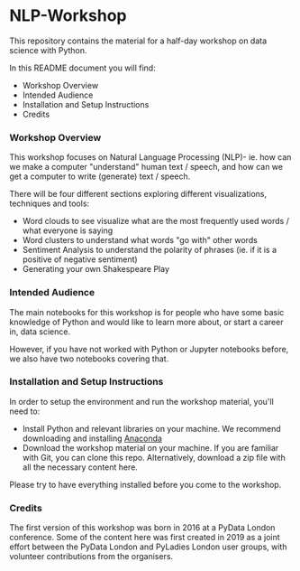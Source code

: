 # NLP-Workshop


This repository contains the material for a half-day workshop on data science with Python.

In this README document you will find:

- Workshop Overview
- Intended Audience
- Installation and Setup Instructions
- Credits


### Workshop Overview

This workshop focuses on Natural Language Processing (NLP)- ie. how can we make a computer "understand" human text / speech, and how can we get a computer to write (generate) text / speech.

There will be four different sections exploring different visualizations, techniques and tools:

- Word clouds to see visualize what are the most frequently used words / what everyone is saying
- Word clusters to understand what words "go with" other words
- Sentiment Analysis to understand the polarity of phrases (ie. if it is a positive of negative sentiment)
- Generating your own Shakespeare Play


### Intended Audience

The main notebooks for this workshop is for people who have some basic knowledge of Python and would like to learn more about, or start a career in, data science.

However, if you have not worked with Python or Jupyter notebooks before, we also have two notebooks covering that.


### Installation and Setup Instructions

In order to setup the environment and run the workshop material, you'll need to:

- Install Python and relevant libraries on your machine. We recommend downloading and installing [Anaconda](https://www.anaconda.com/products/distribution)
- Download the workshop material on your machine. If you are familiar with Git, you can clone this repo. Alternatively, download a zip file with all the necessary content here.

Please try to have everything installed before you come to the workshop.

### Credits

The first version of this workshop was born in 2016 at a PyData London conference. Some of the content here was first created in 2019 as a joint effort between the PyData London and PyLadies London user groups, with volunteer contributions from the organisers.






